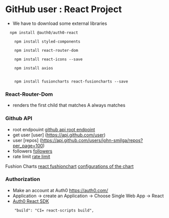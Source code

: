 # GitHub user : React Project

- We have to download some external libraries 


```
  npm install @auth0/auth0-react

```

```
    npm install styled-components

```

```
    npm install react-router-dom

```


```
    npm install react-icons --save

```

```
    npm install axios

```

```

    npm install fusioncharts react-fusioncharts --save

``` 
### React-Router-Dom 

- <SWITCH> renders the first child <Route> that matches A <Rout path ="*"> always matches

### Github API 
- root endpouint 
[github api root endpoint](https://api.github.com)
- get user 
[user] (https://api.github.com/user)
- user
 [repos] (https://api.github.com/users/john-smilga/repos?per_page=100)
- followers 
[followers](https://api.github.com/users/john-smilga/followers)
- rate limit 
[rate limit](https://api.github.com/rate_limit)

Fushion Charts
[react fushionchart](https://www.fusioncharts.com/dev/getting-started/react/your-first-chart-using-react)
[configurations of the chart](https://www.fusioncharts.com/dev/chart-guide/list-of-charts)

### Authorization 

- Make an account at Auth0 https://auth0.com/ 
- Application -> create an Application -> Choose Single Web App -> React 
- [Auth0 React SDK](https://auth0.com/docs/quickstart/spa/react)
  
```
    "build": "CI= react-scripts build",
```
